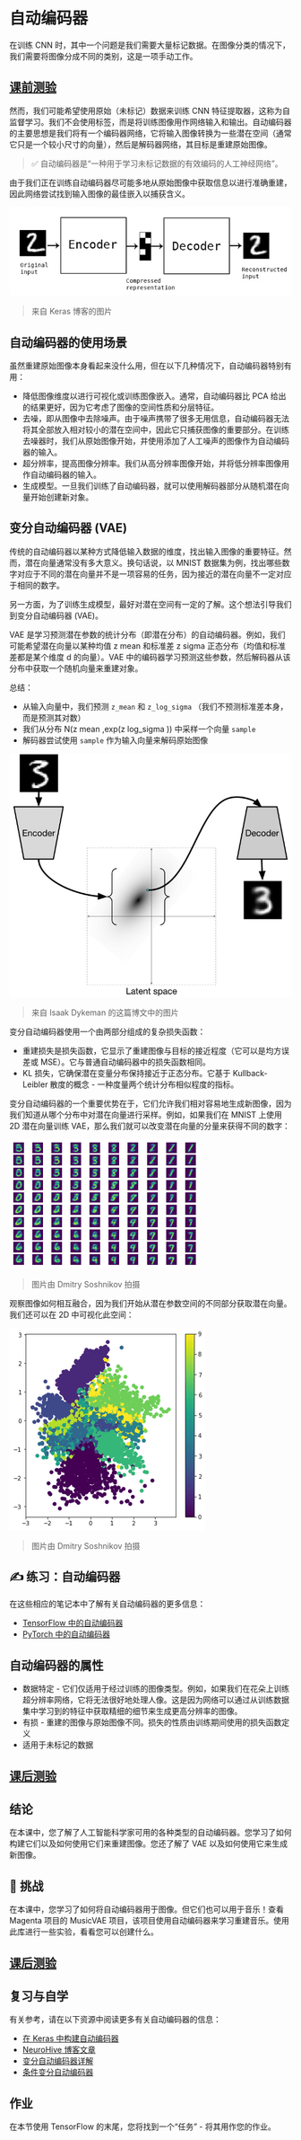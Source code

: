 # 自动编码器



在训练 CNN 时，其中一个问题是我们需要大量标记数据。在图像分类的情况下，我们需要将图像分成不同的类别，这是一项手动工作。

## [ 课前测验](https://red-field-0a6ddfd03.1.azurestaticapps.net/quiz/109)



然而，我们可能希望使用原始（未标记）数据来训练 CNN 特征提取器，这称为自监督学习。我们不会使用标签，而是将训练图像用作网络输入和输出。自动编码器的主要思想是我们将有一个编码器网络，它将输入图像转换为一些潜在空间（通常它只是一个较小尺寸的向量），然后是解码器网络，其目标是重建原始图像。

> ✅ 自动编码器是“一种用于学习未标记数据的有效编码的人工神经网络”。

由于我们正在训练自动编码器尽可能多地从原始图像中获取信息以进行准确重建，因此网络尝试找到输入图像的最佳嵌入以捕获含义。

[![AutoEncoder Diagram](https://github.com/happyzjp/AI-For-Beginners/raw/main/translations/zh_cn/4-ComputerVision/09-Autoencoders/images/autoencoder_schema.jpg)](https://github.com/happyzjp/AI-For-Beginners/blob/main/translations/zh_cn/4-ComputerVision/09-Autoencoders/images/autoencoder_schema.jpg)

>  来自 Keras 博客的图片

## 自动编码器的使用场景



虽然重建原始图像本身看起来没什么用，但在以下几种情况下，自动编码器特别有用：

- 降低图像维度以进行可视化或训练图像嵌入。通常，自动编码器比 PCA 给出的结果更好，因为它考虑了图像的空间性质和分层特征。
- 去噪，即从图像中去除噪声。由于噪声携带了很多无用信息，自动编码器无法将其全部放入相对较小的潜在空间中，因此它只捕获图像的重要部分。在训练去噪器时，我们从原始图像开始，并使用添加了人工噪声的图像作为自动编码器的输入。
- 超分辨率，提高图像分辨率。我们从高分辨率图像开始，并将低分辨率图像用作自动编码器的输入。
- 生成模型。一旦我们训练了自动编码器，就可以使用解码器部分从随机潜在向量开始创建新对象。

## 变分自动编码器 (VAE)



传统的自动编码器以某种方式降低输入数据的维度，找出输入图像的重要特征。然而，潜在向量通常没有多大意义。换句话说，以 MNIST 数据集为例，找出哪些数字对应于不同的潜在向量并不是一项容易的任务，因为接近的潜在向量不一定对应于相同的数字。

另一方面，为了训练生成模型，最好对潜在空间有一定的了解。这个想法引导我们到变分自动编码器 (VAE)。

VAE 是学习预测潜在参数的统计分布（即潜在分布）的自动编码器。例如，我们可能希望潜在向量以某种均值 z mean 和标准差 z sigma 正态分布（均值和标准差都是某个维度 d 的向量）。VAE 中的编码器学习预测这些参数，然后解码器从该分布中获取一个随机向量来重建对象。

 总结：

- 从输入向量中，我们预测 `z_mean` 和 `z_log_sigma` （我们不预测标准差本身，而是预测其对数）
- 我们从分布 N(z mean ,exp(z log_sigma )) 中采样一个向量 `sample`
- 解码器尝试使用 `sample` 作为输入向量来解码原始图像

[![img](https://github.com/happyzjp/AI-For-Beginners/raw/main/translations/zh_cn/4-ComputerVision/09-Autoencoders/images/vae.png)](https://github.com/happyzjp/AI-For-Beginners/blob/main/translations/zh_cn/4-ComputerVision/09-Autoencoders/images/vae.png)

> 来自 Isaak Dykeman 的这篇博文中的图片

变分自动编码器使用一个由两部分组成的复杂损失函数：

- 重建损失是损失函数，它显示了重建图像与目标的接近程度（它可以是均方误差或 MSE）。它与普通自动编码器中的损失函数相同。
- KL 损失，它确保潜在变量分布保持接近于正态分布。它基于 Kullback-Leibler 散度的概念 - 一种度量两个统计分布相似程度的指标。

变分自动编码器的一个重要优势在于，它们允许我们相对容易地生成新图像，因为我们知道从哪个分布中对潜在向量进行采样。例如，如果我们在 MNIST 上使用 2D 潜在向量训练 VAE，那么我们就可以改变潜在向量的分量来获得不同的数字：

[![vaemnist](https://github.com/happyzjp/AI-For-Beginners/raw/main/translations/zh_cn/4-ComputerVision/09-Autoencoders/images/vaemnist.png)](https://github.com/happyzjp/AI-For-Beginners/blob/main/translations/zh_cn/4-ComputerVision/09-Autoencoders/images/vaemnist.png)

> 图片由 Dmitry Soshnikov 拍摄

观察图像如何相互融合，因为我们开始从潜在参数空间的不同部分获取潜在向量。我们还可以在 2D 中可视化此空间：

[![vaemnist cluster](https://github.com/happyzjp/AI-For-Beginners/raw/main/translations/zh_cn/4-ComputerVision/09-Autoencoders/images/vaemnist-diag.png)](https://github.com/happyzjp/AI-For-Beginners/blob/main/translations/zh_cn/4-ComputerVision/09-Autoencoders/images/vaemnist-diag.png)

> 图片由 Dmitry Soshnikov 拍摄

## ✍️ 练习：自动编码器



在这些相应的笔记本中了解有关自动编码器的更多信息：

- [TensorFlow 中的自动编码器](https://github.com/happyzjp/AI-For-Beginners/blob/main/translations/zh_cn/4-ComputerVision/09-Autoencoders/AutoencodersTF.ipynb)
- [ PyTorch 中的自动编码器](https://github.com/happyzjp/AI-For-Beginners/blob/main/translations/zh_cn/4-ComputerVision/09-Autoencoders/AutoEncodersPyTorch.ipynb)

## 自动编码器的属性



- 数据特定 - 它们仅适用于经过训练的图像类型。例如，如果我们在花朵上训练超分辨率网络，它将无法很好地处理人像。这是因为网络可以通过从训练数据集中学习到的特征中获取精细的细节来生成更高分辨率的图像。
- 有损 - 重建的图像与原始图像不同。损失的性质由训练期间使用的损失函数定义
-  适用于未标记的数据

## [ 课后测验](https://red-field-0a6ddfd03.1.azurestaticapps.net/quiz/209)



##  结论



在本课中，您了解了人工智能科学家可用的各种类型的自动编码器。您学习了如何构建它们以及如何使用它们来重建图像。您还了解了 VAE 以及如何使用它来生成新图像。

##  🚀 挑战



在本课中，您学习了如何将自动编码器用于图像。但它们也可以用于音乐！查看 Magenta 项目的 MusicVAE 项目，该项目使用自动编码器来学习重建音乐。使用此库进行一些实验，看看您可以创建什么。

## [ 课后测验](https://red-field-0a6ddfd03.1.azurestaticapps.net/quiz/208)



##  复习与自学



有关参考，请在以下资源中阅读更多有关自动编码器的信息：

- [在 Keras 中构建自动编码器](https://blog.keras.io/building-autoencoders-in-keras.html)
- [NeuroHive 博客文章](https://neurohive.io/ru/osnovy-data-science/variacionnyj-avtojenkoder-vae/)
- [变分自动编码器详解](https://kvfrans.com/variational-autoencoders-explained/)
- [条件变分自动编码器](https://ijdykeman.github.io/ml/2016/12/21/cvae.html)

##  作业



在本节使用 TensorFlow 的末尾，您将找到一个“任务” - 将其用作您的作业。
